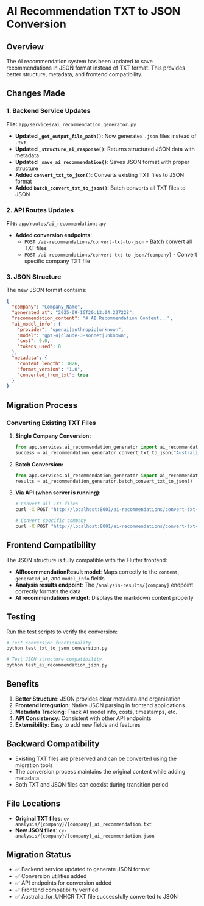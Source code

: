 # AI Recommendation TXT to JSON Conversion

## Overview

The AI recommendation system has been updated to save recommendations in JSON format instead of TXT format. This provides better structure, metadata, and frontend compatibility.

## Changes Made

### 1. Backend Service Updates

**File:** `app/services/ai_recommendation_generator.py`

- **Updated `_get_output_file_path()`**: Now generates `.json` files instead of `.txt`
- **Updated `_structure_ai_response()`**: Returns structured JSON data with metadata
- **Updated `_save_ai_recommendation()`**: Saves JSON format with proper structure
- **Added `convert_txt_to_json()`**: Converts existing TXT files to JSON format
- **Added `batch_convert_txt_to_json()`**: Batch converts all TXT files to JSON

### 2. API Routes Updates

**File:** `app/routes/ai_recommendations.py`

- **Added conversion endpoints**:
  - `POST /ai-recommendations/convert-txt-to-json` - Batch convert all TXT files
  - `POST /ai-recommendations/convert-txt-to-json/{company}` - Convert specific company TXT file

### 3. JSON Structure

The new JSON format contains:

```json
{
  "company": "Company_Name",
  "generated_at": "2025-09-16T20:13:04.227228",
  "recommendation_content": "# AI Recommendation Content...",
  "ai_model_info": {
    "provider": "openai|anthropic|unknown",
    "model": "gpt-4|claude-3-sonnet|unknown",
    "cost": 0.0,
    "tokens_used": 0
  },
  "metadata": {
    "content_length": 3826,
    "format_version": "1.0",
    "converted_from_txt": true
  }
}
```

## Migration Process

### Converting Existing TXT Files

1. **Single Company Conversion:**
   ```python
   from app.services.ai_recommendation_generator import ai_recommendation_generator
   success = ai_recommendation_generator.convert_txt_to_json("Australia_for_UNHCR")
   ```

2. **Batch Conversion:**
   ```python
   from app.services.ai_recommendation_generator import ai_recommendation_generator
   results = ai_recommendation_generator.batch_convert_txt_to_json()
   ```

3. **Via API (when server is running):**
   ```bash
   # Convert all TXT files
   curl -X POST "http://localhost:8001/ai-recommendations/convert-txt-to-json"
   
   # Convert specific company
   curl -X POST "http://localhost:8001/ai-recommendations/convert-txt-to-json/Australia_for_UNHCR"
   ```

## Frontend Compatibility

The JSON structure is fully compatible with the Flutter frontend:

- **AIRecommendationResult model**: Maps correctly to the `content`, `generated_at`, and `model_info` fields
- **Analysis results endpoint**: The `/analysis-results/{company}` endpoint correctly formats the data
- **AI recommendations widget**: Displays the markdown content properly

## Testing

Run the test scripts to verify the conversion:

```bash
# Test conversion functionality
python test_txt_to_json_conversion.py

# Test JSON structure compatibility  
python test_ai_recommendation_json.py
```

## Benefits

1. **Better Structure**: JSON provides clear metadata and organization
2. **Frontend Integration**: Native JSON parsing in frontend applications
3. **Metadata Tracking**: Track AI model info, costs, timestamps, etc.
4. **API Consistency**: Consistent with other API endpoints
5. **Extensibility**: Easy to add new fields and features

## Backward Compatibility

- Existing TXT files are preserved and can be converted using the migration tools
- The conversion process maintains the original content while adding metadata
- Both TXT and JSON files can coexist during transition period

## File Locations

- **Original TXT files**: `cv-analysis/{company}/{company}_ai_recommendation.txt`
- **New JSON files**: `cv-analysis/{company}/{company}_ai_recommendation.json`

## Migration Status

- ✅ Backend service updated to generate JSON format
- ✅ Conversion utilities added
- ✅ API endpoints for conversion added
- ✅ Frontend compatibility verified
- ✅ Australia_for_UNHCR TXT file successfully converted to JSON